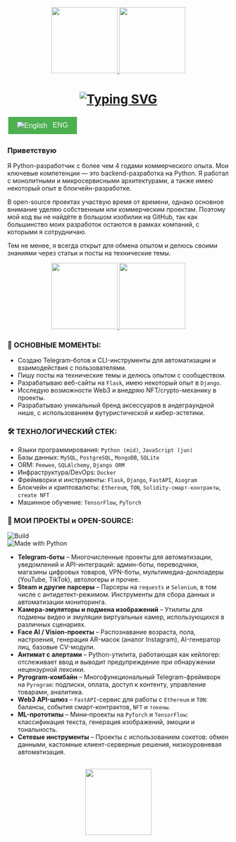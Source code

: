 <!--  
# <h1 align="center">Hi! I'm <a href="https://t.me/glush_33" target="_blank">Andrey</a> 
-->  

<!--
![Stats](https://github-profile-summary-cards.vercel.app/api/cards/profile-details?username=algorithmalchemy)
-->

<p align='center'>
   <a href="https://github-readme-stats.vercel.app/api?username=algorithmalchemy&show_icons=true&count_private=true&cache=false">
       <img height=150 src="https://github-readme-stats.vercel.app/api?username=algorithmalchemy&show_icons=true&count_private=true&cache=false"/>
   </a>
   <a href="https://github.com/algorithmalchemy/github-readme-stats">
       <img height=150 src="https://github-readme-stats.vercel.app/api/top-langs/?username=algorithmalchemy&layout=compact&cache=false"/>
   </a>
</p>


## <h1 align="center">[![Typing SVG](https://readme-typing-svg.herokuapp.com?font=Fira+Code&pause=4000&color=4493F8F7&center=true&width=435&lines=Python+Backend)](https://git.io/typing-svg)</a> 

<a href="https://github.com/AlgorithmAlchemy/AlgorithmAlchemy/blob/main/ENG_READMY.md" style="text-decoration: none;">
    <button style="background-color: #4CAF50; color: white; padding: 10px 20px; text-align: center; display: inline-block; font-size: 16px; margin: 4px 2px; cursor: pointer; border: none;">
        <img src="https://upload.wikimedia.org/wikipedia/commons/thumb/b/be/Flag_of_England.svg/32px-Flag_of_England.svg.png" alt="English" style="vertical-align: middle; padding-right: 8px;" />
        ENG
    </button>
</a>


### Приветствую
Я Python-разработчик с более чем 4 годами коммерческого опыта. Мои ключевые компетенции — это backend-разработка на Python. Я работал с монолитными и микросервисными архитектурами, а также имею некоторый опыт в блокчейн-разработке.

В open-source проектах участвую время от времени, однако основное внимание уделяю собственным или коммерческим проектам. Поэтому мой код вы не найдёте в большом изобилии на GitHub, так как большинство моих разработок остаются в рамках компаний, с которыми я сотрудничаю.

Тем не менее, я всегда открыт для обмена опытом и делюсь своими знаниями через статьи и посты на технические темы.


<p align='center'>
   <a href="https://github-readme-stats.vercel.app/api?username=algorithmalchemy">
       <img height=150 src="https://github-readme-stats.vercel.app/api?username=algorithmalchemy&theme=outrun&show_icons=true&count_private=true&cache_seconds=3600"/>
   </a>
   <a href="https://github.com/anuraghazra/github-readme-stats">
       <img height=150 src="https://github-readme-stats.vercel.app/api/top-langs/?username=algorithmalchemy&theme=outrun&layout=compact&cache_seconds=3600"/>
   </a>
</p>

<!--

<p align='center'>
   <a href="https://www.linkedin.com/in/algorithmalchemy/">
       <img src="https://img.shields.io/badge/linkedin-%230077B5.svg?&style=for-the-badge&logo=linkedin&logoColor=white"/>
   </a>
   <a href="https://t.me/joinchat/SpqRPBFo_sM6qm05">
       <img src="https://img.shields.io/badge/Telegram-2CA5E0?style=for-the-badge&logo=telegram&logoColor=white"/>
   </a>
<p align='center'>
   📫 How to reach me: <a href='mailto:your_email@mail.com'>your_email@mail.com</a>
</p>

-->


### 🔑 ОСНОВНЫЕ МОМЕНТЫ:
*   Создаю Telegram-ботов и CLI-инструменты для автоматизации и взаимодействия с пользователями.
*   Пишу посты на технические темы и делюсь опытом с сообществом.
*   Разрабатываю веб-сайты на `Flask`, имею некоторый опыт в `Django`.
*   Исследую возможности Web3 и внедряю NFT/crypto-механику в проекты.
*   Разрабатываю уникальный бренд аксессуаров в андеграундной нише, с использованием футуристической и кибер-эстетики.
  
### 🛠 ТЕХНОЛОГИЧЕСКИЙ СТЕК:  
*   Языки программирования: `Python (mid)`, `JavaScript (jun)`  
*   Базы данных: `MySQL`, `PostgreSQL`, `MongoDB`, `SQLite`  
*   ORM: `Peewee`, `SQLAlchemy`, `Django ORM`  
*   Инфраструктура/DevOps: `Docker`  
*   Фреймворки и инструменты: `Flask`, `Django`, `FastAPI`, `Aiogram`  
*   Блокчейн и криптовалюты: `Ethereum`, `TON`, `Solidity-смарт-контракты`, `create NFT`  
*   Машинное обучение: `TensorFlow`, `PyTorch`  

### 💼 МОИ ПРОЕКТЫ и OPEN-SOURCE:

![Build](https://img.shields.io/badge/build-passing-brightgreen.svg)  
![Made with Python](https://img.shields.io/badge/made%20with-❤️%20Python-blue.svg)

* **Telegram-боты** – Многочисленные проекты для автоматизации, уведомлений и API-интеграций: админ-боты, переводчики, магазины цифровых товаров, VPN-боты, мультимедиа-донлоадеры (YouTube, TikTok), автологеры и прочее.  
* **Steam и другие парсеры** – Парсеры на `requests` и `Selenium`, в том числе с антидетект-режимом. Инструменты для сбора данных и автоматизации мониторинга.  
* **Камера-эмуляторы и подмена изображений** – Утилиты для подмены видео и эмуляции виртуальных камер, использующихся в различных сценариях.  
* **Face AI / Vision-проекты** – Распознавание возраста, пола, настроения, генерация AR-масок (аналог Instagram), AI-генератор лиц, базовые CV-модули.  
* **Антимат с алертами** – Python-утилита, работающая как кейлогер: отслеживает ввод и выводит предупреждение при обнаружении нецензурной лексики.  
* **Pyrogram-комбайн** – Многофункциональный Telegram-фреймворк на `Pyrogram`: подписки, оплата, доступ к контенту, управление товарами, аналитика.  
* **Web3 API-шлюз** – `FastAPI`-сервис для работы с `Ethereum` и `TON`: балансы, события смарт-контрактов, `NFT` и `токены`.  
* **ML-прототипы** – Мини-проекты на `PyTorch` и `TensorFlow`: классификация текста, генерация изображений, эмоции и тональность.  
* **Сетевые инструменты** – Проекты с использованием сокетов: обмен данными, кастомные клиент-серверные решения, низкоуровневая автоматизация.



<!--

### Key points
*   creator of [Javarush Community](https://github.com/javarushcommunity) and [Template Repository](https://github.com/template-repository) organizations.
*   creator and author of [romankh3](https://t.me/romankh3) telegram channel. Subscribe to recieve messages about my open-source activities.
*   Write posts about software development.
*   Currently working in [Epam Systems](https://www.linkedin.com/company/epam-systems/)

## 🛠 Technical Stack
*   Python languages
*   `MySQL, PostgreSQL, MongoDB, Sqlite3, peewee, SqlAlchemy
*   Spring Framework, Spring Boot, Spring Test, Spring Data Jpa, Spring Jdbc template, Spring Cloud Contract and so on...
*   Camunda, Camunda Cockpit, Camunda Modeleter
*   GitHub/Docker


### My opensource projects

*   [image-comparison](https://github.com/romankh3/image-comparison) - Published on Maven Central Java Library that compares 2 images with the same sizes and shows the differences visually by drawing rectangles. Some parts of the image can be excluded from the comparison.
*   [JavaRush TelegramBot](https://github.com/javarushcommunity/javarush-telegrambot) - JavaRush Telegram bot from the community to the community
*   [Skyscanner Flight API client](https://github.com/romankh3/skyscanner-flight-api-client) - Published on Maven Central Java Client for a Skyscanner Flight Search API hosted in Rapid API
*   [Flights-monitoring](https://github.com/romankh3/flights-monitoring) - Application for monitoring flight cost based on Skyscanner API

-->


<!--

Here are some ideas to get you started:

- 🔭 I’m currently working on ...
- 🌱 I’m currently learning ...
- 👯 I’m looking to collaborate on ...
- 🤔 I’m looking for help with ...
- 💬 Ask me about ...
- 📫 How to reach me: ...
- 😄 Pronouns: ...
- ⚡ Fun fact: ...

-->

<!--
[![Top Langs](https://github-readme-stats.vercel.app/api/top-langs/?username=algorithmalchemy&layout=compact)](https://github.com/anuraghazra/github-readme-stats)

![Anurag's GitHub stats](https://github-readme-stats.vercel.app/api?username=&show_icons=true&theme=radical)

-->



<div align="center" style="margin: 30px 0">
   <a href="https://github.com/algorithmalchemy/github-profile-views-counter">
       <img width="150px" src="https://komarev.com/ghpvc/?username=algorithmalchemy&colorп=DE002D">
   </a>
</div>
